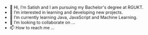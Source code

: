 - 👋 Hi, I’m Satish and I am pursuing my Bachelor's degree at RGUKT.
- 👀 I’m interested in learning and developing new projects.
- 🌱 I’m currently learning Java, JavaScript and Machine Learning.
- 💞️ I’m looking to collaborate on ...
- 📫 How to reach me ...

<!---
Satishcsg/Satishcsg is a ✨ special ✨ repository because its `README.md` (this file) appears on your GitHub profile.
You can click the Preview link to take a look at your changes.
--->
